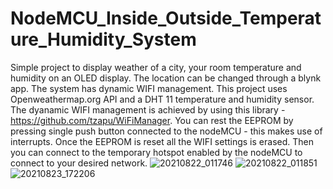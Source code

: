 # NodeMCU_Inside_Outside_Temperature_Humidity_System
Simple project to display weather of a city, your room temperature and humidity on an OLED display. The location can be changed through a blynk app. The system has dynamic WIFI management.
This project uses Openweathermap.org API and a DHT 11 temperature and humidity sensor.
The dyanamic WIFI management is achieved by using this library - https://github.com/tzapu/WiFiManager.
You can rest the EEPROM by pressing single push button connected to the nodeMCU - this makes use of interrupts.
Once the EEPROM is reset all the WIFI settings is erased.
Then you can connect to the temporary hotspot enabled by the nodeMCU to connect to your desired network.
![20210822_011746](https://user-images.githubusercontent.com/70072589/130663155-cc07cb43-e7de-49df-a400-b40474ae5e40.jpg)
![20210822_011851](https://user-images.githubusercontent.com/70072589/130663160-040a350b-2289-4903-942a-cdf6a7491f10.jpg)
![20210823_172206](https://user-images.githubusercontent.com/70072589/130663161-653d0a90-53e9-4f2c-856d-45e82cc5ead6.jpg)
